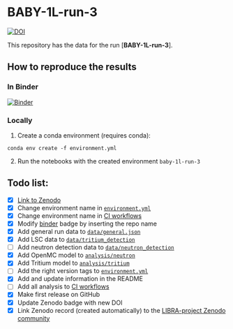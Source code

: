 # BABY-1L-run-3

[![DOI](https://zenodo.org/badge/DOI/10.5281/zenodo.15328531.svg)](https://zenodo.org/badge/DOI/10.5281/zenodo.15328531.svg)

This repository has the data for the run [**BABY-1L-run-3**].

## How to reproduce the results

### In Binder

[![Binder](https://mybinder.org/badge_logo.svg)](https://mybinder.org/v2/gh/LIBRA-project/BABY-1L-run-3/HEAD)

### Locally

1. Create a conda environment (requires conda):

```
conda env create -f environment.yml
```

2. Run the notebooks with the created environment `baby-1l-run-3`

## Todo list:
- [x] [Link to Zenodo](https://zenodo.org/)
- [x] Change environment name in [`environment.yml`](environment.yml)
- [x] Change environment name in [CI workflows](.github/workflows)
- [x] Modify [binder](https://mybinder.org/) badge by inserting the repo name
- [x] Add general run data to [`data/general.json`](data/general.json)
- [x] Add LSC data to [`data/tritium_detection`](data/tritium_detection)
- [ ] Add neutron detection data to [`data/neutron_detection`](data/neutron_detection)
- [x] Add OpenMC model to [`analysis/neutron`](analysis/neutron)
- [x] Add Tritium model to [`analysis/tritium`](analysis/tritium)
- [ ] Add the right version tags to [`environment.yml`](environment.yml)
- [x] Add and update information in the README
- [ ] Add all analysis to [CI workflows](.github/workflows)
- [x] Make first release on GitHub
- [x] Update Zenodo badge with new DOI
- [x] Link Zenodo record (created automatically) to the [LIBRA-project Zenodo community](https://zenodo.org/communities/libra-project/records)
